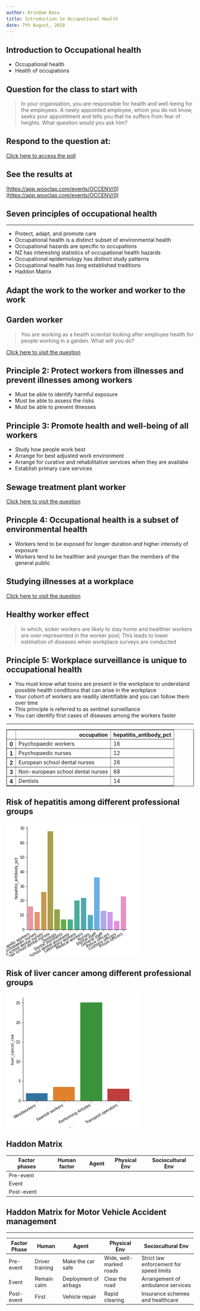 ```yaml
---
author: Arindam Basu
title: Introduction to Occupational Health
date: 7th August, 2019
---
```


## Introduction to Occupational health

- Occupational health 
- Health of occupations

## Question for the class to start with

> In your organisation, you are responsible for health and well-being for the employees. A newly appointed employee, whom you do not know, seeks your appointment and tells you that he suffers from fear of heights. What question would you ask him?

## Respond to the question at:

[Click here to access the poll](https://www.wooclap.com/OCCENV)

[](https://app.wooclap.com/OCCENV)

## See the results at

[https://app.wooclap.com/events/OCCENV/0](https://app.wooclap.com/events/OCCENV/0)

## Seven principles of occupational health

--------

- Protect, adapt, and promote care
- Occupational health is a distinct subset of environmental health
- Occupational hazards are specific to occupations
- NZ has interesting statistics of occupational health hazards
- Occupational epidemiology has distinct study patterns
- Occupational health has long established traditions
- Haddon Matrix

## Adapt the work to the worker and worker to the work

## Garden worker
> You are working as a health scientist looking after employee health for people working in a garden. What will you do?

[Click here to visit the question](https://www.wooclap.com/OCCENV)

## Principle 2: Protect workers from illnesses and prevent illnesses among workers
- Must be able to identify harmful exposure
- Must be able to assess the risks
- Must be able to prevent illnesses

## Principle 3: Promote health and well-being of all workers
- Study how people work best
- Arrange for best adjusted work environment
- Arrange for curative and rehabilitative services when they are availabe
- Establish primary care services

## Sewage treatment plant worker

[Click here to visit the question](https://www.wooclap.com/OCCENV)

## Princple 4: Occupational health is a subset of environmental health
- Workers tend to be exposed for longer duration and higher intensity of exposure
- Workers tend to be healthier and younger than the members of the general public

## Studying illnesses at a workplace

[Click here to visit the question](https://www.wooclap.com/OCCENV)

## Healthy worker effect

> In which, sicker workers are likely to stay home and healthier workers are over-represented in the worker pool; This leads to lower estimation of diseases when workplace surveys are conducted

## Principle 5: Workplace surveillance is unique to occupational health

- You must know what toxins are present in the workplace to understand possible health conditions that can arise in the workplace
- Your cohort of workers are readily identifiable and you can follow them over time
- This principle is referred to as sentinel surveillance
- You can identify first cases of diseases among the workers faster

------

<div>
<style scoped>
    .dataframe tbody tr th:only-of-type {
        vertical-align: middle;
    }

    .dataframe tbody tr th {
        vertical-align: top;
    }

    .dataframe thead th {
        text-align: right;
    }
</style>
<table border="1" class="dataframe">
  <thead>
    <tr style="text-align: right;">
      <th></th>
      <th>occupation</th>
      <th>hepatitis_antibody_pct</th>
    </tr>
  </thead>
  <tbody>
    <tr>
      <th>0</th>
      <td>Psychopaedic workers</td>
      <td>16</td>
    </tr>
    <tr>
      <th>1</th>
      <td>Psychopaedic nurses</td>
      <td>12</td>
    </tr>
    <tr>
      <th>2</th>
      <td>European school dental nurses</td>
      <td>26</td>
    </tr>
    <tr>
      <th>3</th>
      <td>Non-european school dental nurses</td>
      <td>68</td>
    </tr>
    <tr>
      <th>4</th>
      <td>Dentists</td>
      <td>14</td>
    </tr>
  </tbody>
</table>
</div>


## Risk of hepatitis among different professional groups
![Hepatitis](occ.png)


## Risk of liver cancer among different professional groups

![](liver_ca.png)


## Haddon Matrix

| Factor phases | Human factor | Agent | Physical Env | Sociocultural Env |
|---------------|--------------|-------|--------------|-------------------|
| Pre-event     |              |       |              |                   |
| Event         |              |       |              |                   |
| Post-event    |              |       |              |                   |

## Haddon Matrix for Motor Vehicle Accident management

---------

| Factor Phase | Human   | Agent | Physical Env  | Sociocultural Env |
|--------------|---------|-------|---------------|-------------------|
| Pre-event    | Driver training | Make the car safe | Wide, well-marked roads | Strict law enforcement for speed limits |
| Event        | Remain calm | Deployment of airbags | Clear the road | Arrangement of ambulance services |
| Post-event   | First  | Vehicle repair | Rapid clearing | Insurance schemes and healthcare |


